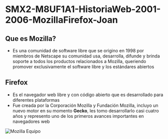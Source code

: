 # SMX2-M8UF1A1-HistoriaWeb-2001-2006-MozillaFirefox-Joan
## Que es Mozilla?
- Es una comunidad de software libre que se origino en 1998 por miembros de Netscape
su comunidad usa, desarrolla, difunde y brinda soporte a todos los productos relacionados
a Mozilla, queriendo promover exclusivamente el software libre y los estándares abiertos 

## Firefox
- Es el navegador web libre y con código abierto que es desarrollado para diferentes 
plataformas
- Fue creada por la Corporación Mozilla y Fundación Mozilla, incluyo un nuevo motor en
su momento **Gecko**, les tomo desarrollarlo casi cuatro años y represento uno de los
primeros avances importantes en navegadores web   









![Mozilla Equipo](C:\Repositorios\SMX2-M8UF1A1-HistoriaWeb-2004-MozillaFirefox-Joan)
